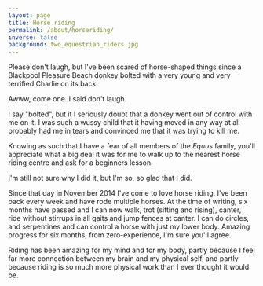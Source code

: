 ```yaml
---
layout: page
title: Horse riding
permalink: /about/horseriding/
inverse: false
background: two_equestrian_riders.jpg
---
```


Please don't laugh, but I've been scared of horse-shaped things since a Blackpool Pleasure Beach donkey bolted with a very young and very terrified Charlie on its back.

Awww, come one. I said don't laugh.

I say "bolted", but it I seriously doubt that a donkey went out of control with me on it. I was such a wussy child that it having moved in any way at all probably had me in tears and convinced me that it was trying to kill me.

Knowing as such that I have a fear of all members of the *Equus* family, you'll appreciate what a big deal it was for me to walk up to the nearest horse riding centre and ask for a beginners lesson.

I'm still not sure why I did it, but I'm so, so glad that I did.

Since that day in November 2014 I've come to love horse riding. I've been back every week and have rode multiple horses. At the time of writing, six months have passed and I can now walk, trot (sitting and rising), canter, ride without stirrups in all gaits and jump fences at canter. I can do circles, and serpentines and can control a horse with just my lower body. Amazing progress for six months, from zero-experience, I'm sure you'll agree.

Riding has been amazing for my mind and for my body, partly because I feel far more connection between my brain and my physical self, and partly because riding is so much more physical work than I ever thought it would be.

